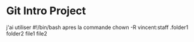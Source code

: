# Git Intro Project

j'ai utiliser #!/bin/bash
apres la commande chown -R vincent:staff .folder1 folder2 file1 file2
